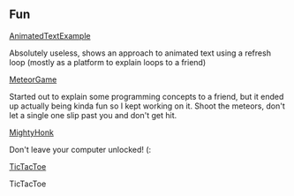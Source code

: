 ## Fun 

[AnimatedTextExample](https://github.com/read-0nly/PSRepo/blob/master/Fun/AnimatedTextExample.ps1)

Absolutely useless, shows an approach to animated text using a refresh loop (mostly as a platform to explain loops to a friend)


[MeteorGame](https://github.com/read-0nly/PSRepo/blob/master/Fun/MeteorGame.ps1) 

Started out to explain some programming concepts to a friend, but it ended up actually being kinda fun so I kept working on it.
Shoot the meteors, don't let a single one slip past you and don't get hit.


[MightyHonk](https://github.com/read-0nly/PSRepo/blob/master/Fun/MightyHonk.ps1) 

Don't leave your computer unlocked! (:


[TicTacToe](https://github.com/read-0nly/PSRepo/blob/master/Fun/ticTacToe.ps1) 

TicTacToe

